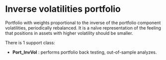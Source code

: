 
# Inverse volatilities portfolio <a name="TOP"></a>

Portfolio with weights proportional to the inverse of the portfolio
component volatilities, periodically rebalanced. It is a naïve representation
of the feeling that positions in assets with higher volatility should be
smaller.


There is 1 support class:

* **Port_InvVol** : performs portfolio back testing, out-of-sample analyzes.
